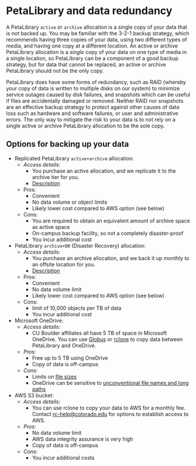 # PetaLibrary and data redundancy 

A PetaLibrary `active` or `archive` allocation is a single copy of your data that is not backed up. You may be familiar with the 3-2-1 backup strategy, which recommends having three copies of your data, using two different types of media, and having one copy at a different location. An active or archive PetaLibrary allocation is a *single* copy of your data on one type of media in a single location, so PetaLibrary can be a component of a good backup strategy, but for data that cannot be replaced, an active or archive PetaLibrary should not be the only copy. 

PetaLibrary does have some forms of redundancy, such as RAID (whereby your copy of data is written to multiple disks on our system) to minimize service outages caused by disk failures, and snapshots which can be useful if files are accidentally damaged or removed. Neither RAID nor snapshots are an effective backup strategy to protect against other causes of data loss such as hardware and software failures, or user and administrative errors. The only way to mitigate the risk to your data is to not rely on a single active or archive PetaLibrary allocation to be the sole copy. 

## Options for backing up your data

- Replicated PetaLibrary `active+archive` allocation:  
    - _Access details:_
        - You purchase an active allocation, and we replicate it to the archive tier for you.
        - [Description](./allocation_types.md#active-archive)
    - Pros:
        - Convenient
        - No data volume or object limits
        - Likely lower cost compared to AWS option (see below)
    - Cons:
        - You are required to obtain an equivalent amount of archive space as active space
        - On-campus backup facility, so not a completely disaster-proof
        - You incur additional cost
- PetaLibrary `archive+DR` (Disaster Recovery) allocation:  
    - _Access details:_
        - You purchase an archive allocation, and we back it up monthly to an offsite location for you.
        - [Description](./allocation_types.md#archive-dr)
    - Pros:
        - Convenient
        - No data volume limit
        - Likely lower cost compared to AWS option (see below)
    - Cons:
        - limit of 10,000 objects per TB of data
        - You incur additional cost
- Microsoft OneDrive:  
    - _Access details:_  
        - CU Boulder affiliates all have 5 TB of space in Microsoft OneDrive. You can use [Globus](./gdrive.md#using-globus) or [rclone](./gdrive.md#using-rclone) to copy data between PetaLibrary and OneDrive.  
    - _Pros:_ 
        - Free up to 5 TB using OneDrive 
        - Copy of data is off-campus 
    - _Cons:_ 
        - Limits on [file sizes](https://support.microsoft.com/en-us/office/restrictions-and-limitations-in-onedrive-and-sharepoint-64883a5d-228e-48f5-b3d2-eb39e07630fa#individualfilesize)
        - OneDrive can be sensitive to [unconventional file names and long paths](https://support.microsoft.com/en-us/office/restrictions-and-limitations-in-onedrive-and-sharepoint-64883a5d-228e-48f5-b3d2-eb39e07630fa#invalidcharacters)  
- AWS S3 bucket:  
    - _Access details:_ 
        - You can use rclone to copy your data to AWS for a monthly fee. Contact <rc-help@colorado.edu> for options to establish access to AWS. 
    - _Pros:_ 
        - No data volume limit 
        - AWS data integrity assurance is very high 
        - Copy of data is off-campus 
    - _Cons:_ 
        - You incur additional costs 


